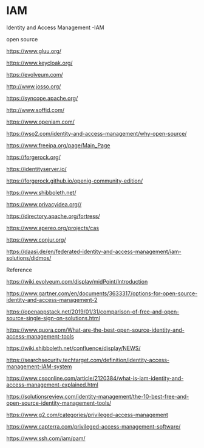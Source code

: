 # IAM

 Identity and Access Management -IAM 

open source 

https://www.gluu.org/

https://www.keycloak.org/

https://evolveum.com/

http://www.josso.org/

https://syncope.apache.org/

http://www.soffid.com/

https://www.openiam.com/

https://wso2.com/identity-and-access-management/why-open-source/

https://www.freeipa.org/page/Main_Page

https://forgerock.org/

https://identityserver.io/

https://forgerock.github.io/openig-community-edition/

https://www.shibboleth.net/

https://www.privacyidea.org//

https://directory.apache.org/fortress/

https://www.apereo.org/projects/cas

https://www.conjur.org/

https://daasi.de/en/federated-identity-and-access-management/iam-solutions/didmos/






Reference

https://wiki.evolveum.com/display/midPoint/Introduction

https://www.gartner.com/en/documents/3633317/options-for-open-source-identity-and-access-management-2

https://openappstack.net/2019/01/31/comparison-of-free-and-open-source-single-sign-on-solutions.html

https://www.quora.com/What-are-the-best-open-source-identity-and-access-management-tools

https://wiki.shibboleth.net/confluence/display/NEWS/

https://searchsecurity.techtarget.com/definition/identity-access-management-IAM-system

https://www.csoonline.com/article/2120384/what-is-iam-identity-and-access-management-explained.html

https://solutionsreview.com/identity-management/the-10-best-free-and-open-source-identity-management-tools/

https://www.g2.com/categories/privileged-access-management

https://www.capterra.com/privileged-access-management-software/

https://www.ssh.com/iam/pam/

